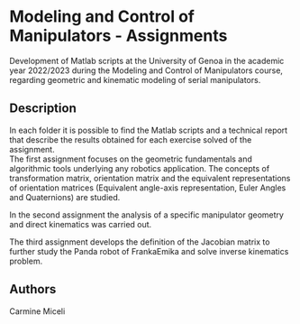 # Modeling and Control of Manipulators - Assignments

Development of Matlab scripts at the University of Genoa in the academic year 2022/2023 during the Modeling and Control of Manipulators course, regarding geometric and kinematic modeling of serial manipulators.

## Description
In each folder it is possible to find the Matlab scripts and a technical report that describe the results obtained for each exercise solved of the assignment.
<br>
The first assignment focuses on the geometric fundamentals and algorithmic tools underlying any robotics application. 
The concepts of transformation matrix, orientation matrix and the equivalent representations of orientation matrices (Equivalent angle-axis representation, Euler Angles and Quaternions) are studied.

In the second assignment the analysis of a specific manipulator geometry and direct kinematics was carried out.

The third assignment develops the definition of the Jacobian matrix to further study the Panda robot of FrankaEmika and solve inverse kinematics problem.

## Authors
Carmine Miceli


